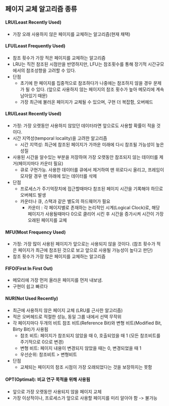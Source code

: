 ## 페이지 교체 알고리즘 종류

#### LRU(Least Recently Used)
- 가장 오래 사용하지 않은 페이지를 교체하는 알고리즘(현재 채택)

#### LFU(Least Frequently Used)
- 참조 횟수가 가장 적은 페이지를 교체하는 알고리즘
- LRU는 직전 참조된 시점만을 반영하지만, LFU는 참조횟수를 통해 장기적 시간규모에서의 참조성향을 고려할 수 있다.
- 단점
  - 초기에 한 페이지를 집중적으로 참조하다가 나중에는 참조하지 않을 경우 문제가 될 수 있다. (앞으로 사용하지 않는 페이지의 참조 횟수가 높아 메모리에 계속 남아있기 때문)
  - 가장 최근에 불러온 페이지가 교체될 수 있으며, 구현 더 복잡함, 오버헤드

#### LRU(Least Recently Used)
- 가정: 가장 오랫동안 사용하지 않았던 데이터라면 앞으로도 사용할 확률이 적을 것이다.
- 시간 지역성(temporal locality)을 고려한 알고리즘
  - 시간 지역성: 최근에 참조된 페이지가 가까운 미래에 다시 참조될 가능성이 높은 성질
- 사용된 시간을 알수있는 부분을 저장하여 가장 오랫동안 참조되지 않는 데이터를 제거(페이지마다 카운터 필요)
  - 큐로 구현가능. 사용한 데이터를 큐에서 제거하여 맨 위로다시 올리고, 프레임이 모자랄 경우 맨 아래에 있는 데이터를 삭제
- 단점
  - 프로세스가 주기억장치에 접근할때마다 참조된 페이지 시간을 기록해야 하므로 오버헤드 발생
  - 카운터나 큐, 스택과 같은 별도의 하드웨어가 필요
    - 카운터 : 각 페이지별로 존재하는 논리적인 시계(Logical Clock)로, 해당 페이지가 사용될때마다 0으로 클리어 시킨 후 시간을 증가시켜 시간이 가장 오래된 페이지를 교체

#### MFU(Most Frequency Used)
- 가정: 가장 많이 사용된 페이지가 앞으로는 사용되지 않을 것이다. (참조 횟수가 적은 페이지가 최근에 참조된 것으로 보고 앞으로 사용될 가능성이 높다고 판단)
- 참조 횟수가 가장 많은 페이지를 교체하는 알고리즘

#### FIFO(First In First Out)
- 메모리에 가장 먼저 올라온 페이지를 먼저 내보냄.
- 구현이 쉽고 빠르다

#### NUR(Not Used Recently)
- 최근에 사용하지 않은 페이지 교체 (LRU를 근사한 알고리즘)
- 적은 오버헤드로 적절한 성능, 동일 그룹 내에서 선택 무작위
- 각 페이지마다 두개의 비트 참조 비트(Reference Bit)와 변형 비트(Modified Bit, Birty Bit)가 사용됨
  - 참조 비트: 페이지가 참조되지 않았을 때 0, 호출되었을 때 1 (모든 참조비트를 주기적으로 0으로 변경)
  - 변형 비트: 페이지 내용이 변경되지 않았을 때는 0, 변경되었을 때 1
  - 우선순위: 참조비트 > 변형비트
- 단점
  - 교체되는 페이지의 참조 시점이 가장 오래되었다는 것을 보장하지는 못함

#### OPT(Optimal): **비교 연구 목적을 위해 사용됨**
- 앞으로 가장 오랫동안 사용되지 않을 페이지 교체
- 가장 이상적이나, 프로세스가 앞으로 사용할 페이지를 미리 알아야 함 -> 불가능
